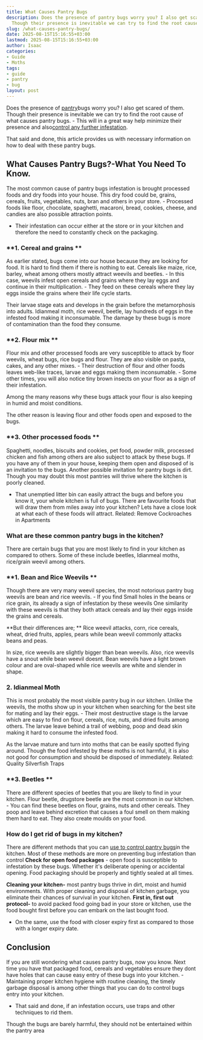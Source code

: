 ```yaml
---
title: What Causes Pantry Bugs
description: Does the presence of pantry bugs worry you? I also get scared of them.
  Though their presence is inevitable we can try to find the root cause of what causes...
slug: /what-causes-pantry-bugs/
date: 2025-08-15T15:16:55+03:00
lastmod: 2025-08-15T15:16:55+03:00
author: Isaac
categories:
- Guide
- Moths
tags:
- guide
- pantry
- bug
layout: post
---
```

Does the presence of [pantry](https://pestpolicy.com/how-long-do-pantry-bugs-live/)bugs worry you? I also get scared of them. Though their presence is inevitable we can try to find the root cause of what causes pantry bugs. - This will in a great way help minimize their presence and also[control any further infestation](https://pestpolicy.com/how-long-do-pantry-bugs-live/).

That said and done, this article provides us with necessary information on how to deal with these pantry bugs.

##  What Causes Pantry Bugs?-What You Need To Know.

The most common cause of pantry bugs infestation is brought processed foods and dry foods into your house. This dry food could be, grains, cereals, fruits, vegetables, nuts, bran and others in your store. - Processed foods like floor, chocolate, spaghetti, macaroni, bread, cookies, cheese, and candies are also possible attraction points.

- Their infestation can occur either at the store or in your kitchen and therefore the need to constantly check on the packaging.

###  **1. Cereal and grains **

As earlier stated, bugs come into our house because they are looking for food. It is hard to find them if there is nothing to eat. Cereals like maize, rice, barley, wheat among others mostly attract weevils and beetles. - In this case, weevils infest open cereals and grains where they lay eggs and continue in their multiplication. - They feed on these cereals where they lay eggs inside the grains where their life cycle starts.

Their larvae stage eats and develops in the grain before the metamorphosis into adults. Idianmeal moth, rice weevil, beetle, lay hundreds of eggs in the infested food making it inconsumable. The damage by these bugs is more of contamination than the food they consume.

###  **2. Flour mix **

Flour mix and other processed foods are very susceptible to attack by floor weevils, wheat bugs, rice bugs and flour. They are also visible on pasta, cakes, and any other mixes. - Their destruction of flour and other foods leaves web-like traces, larvae and eggs making them inconsumable. - Some other times, you will also notice tiny brown insects on your floor as a sign of their infestation.

Among the many reasons why these bugs attack your flour is also keeping in humid and moist conditions.

The other reason is leaving flour and other foods open and exposed to the bugs.

###  **3. Other processed foods **

Spaghetti, noodles, biscuits and cookies, pet food, powder milk, processed chicken and fish among others are also subject to attack by these bugs. If you have any of them in your house, keeping them open and disposed of is an invitation to the bugs. Another possible invitation for pantry bugs is dirt. Though you may doubt this most pantries will thrive where the kitchen is poorly cleaned.

- That unemptied litter bin can easily attract the bugs and before you know it, your whole kitchen is full of bugs. There are favourite foods that will draw them from miles away into your kitchen? Lets have a close look at what each of these foods will attract. Related: Remove Cockroaches in Apartments

###  **What are these common pantry bugs in the kitchen?**

There are certain bugs that you are most likely to find in your kitchen as compared to others. Some of these include beetles, Idianmeal moths, rice/grain weevil among others.

###  **1. Bean and Rice Weevils **

Though there are very many weevil species, the most notorious pantry bug weevils are bean and rice weevils. - If you find Small holes in the beans or rice grain, its already a sign of infestation by these weevils One similarity with these weevils is that they both attack cereals and lay their eggs inside the grains and cereals.

**But their differences are; ** Rice weevil attacks, corn, rice cereals, wheat, dried fruits, apples, pears while bean weevil commonly attacks beans and peas.

In size, rice weevils are slightly bigger than bean weevils. Also, rice weevils have a snout while bean weevil doesnt. Bean weevils have a light brown colour and are oval-shaped while rice weevils are white and slender in shape.

###  **2. Idianmeal Moth**

This is most probably the most visible pantry bug in our kitchen. Unlike the weevils, the moths show up in your kitchen when searching for the best site for mating and lay their eggs. - Their most destructive stage is the larvae which are easy to find on flour, cereals, rice, nuts, and dried fruits among others. The larvae leave behind a trail of webbing, poop and dead skin making it hard to consume the infested food.

As the larvae mature and turn into moths that can be easily spotted flying around. Though the food infested by these moths is not harmful, it is also not good for consumption and should be disposed of immediately. Related: Quality Silverfish Traps

###  **3. Beetles **

There are different species of beetles that you are likely to find in your kitchen. Flour beetle, drugstore beetle are the most common in our kitchen. - You can find these beetles on flour, grains, nuts and other cereals. They poop and leave behind excretion that causes a foul smell on them making them hard to eat. They also create moulds on your food.

###  **How do I get rid of bugs in my kitchen?**

There are different methods that you can [use to control pantry bugs](https://pestpolicy.com/how-to-get-rid-of-pantry-moths/)in the kitchen. Most of these methods are more on preventing bug infestation than control **Check for open food packages** - open food is susceptible to infestation by these bugs. Whether it's deliberate opening or accidental opening. Food packaging should be properly and tightly sealed at all times.

**Cleaning your kitchen-** most pantry bugs thrive in dirt, moist and humid environments. With proper cleaning and disposal of kitchen garbage, you eliminate their chances of survival in your kitchen. **First in, first out protocol-** to avoid packed food going bad in your store or kitchen, use the food bought first before you can embark on the last bought food.

- On the same, use the food with closer expiry first as compared to those with a longer expiry date.

##  Conclusion

If you are still wondering what causes pantry bugs, now you know. Next time you have that packaged food, cereals and vegetables ensure they dont have holes that can cause easy entry of these bugs into your kitchen. - Maintaining proper kitchen hygiene with routine cleaning, the timely garbage disposal is among other things that you can do to control bugs entry into your kitchen.

- That said and done, if an infestation occurs, use traps and other techniques to rid them.

Though the bugs are barely harmful, they should not be entertained within the pantry area
